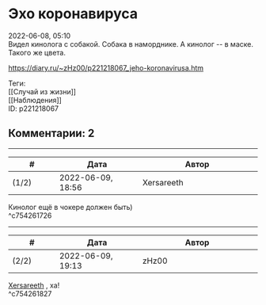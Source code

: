 Эхо коронавируса
================

  
2022-06-08, 05:10  
 Видел кинолога с собакой. Собака в наморднике. А кинолог -- в маске. Такого же цвета.   
  
<https://diary.ru/~zHz00/p221218067_jeho-koronavirusa.htm>  
  
Теги:  
[[Случай из жизни]]  
[[Наблюдения]]  
ID: p221218067  


Комментарии: 2
--------------

  


---



|         #         |              Дата              |                     Автор                     |           ID           |
| --- | --- | --- | --- |
| (1/2) | 2022-06-09, 18:56 | Xersareeth | c754261726 |

  
 Кинолог ещё в чокере должен быть)   
 ^c754261726

---



|         #         |              Дата              |                     Автор                     |           ID           |
| --- | --- | --- | --- |
| (2/2) | 2022-06-09, 19:13 | zHz00 | c754261827 |

  
  [Xersareeth](https://BurrowDeclassified.diary.ru "One more fang")  , ха!   
 ^c754261827